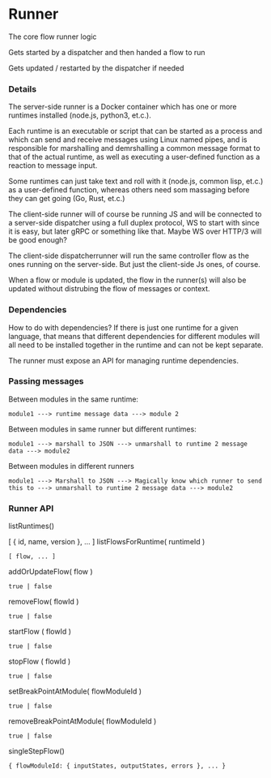 # Runner

The core flow runner logic

Gets started by a dispatcher and then handed a flow to run

Gets updated / restarted by the dispatcher if needed

### Details

The server-side runner is a Docker container which has one or more runtimes installed (node.js, python3, et.c.).

Each runtime is an executable or script that can be started as a process and which can send and receive messages using Linux named pipes, and is responsible for marshalling and demrshalling a common message format to that of the actual runtime, as well as executing a user-defined function as a reaction to message input.

Some runtimes can just take text and roll with it (node.js, common lisp, et.c.) as a user-defined function, whereas others need som massaging before they can get going (Go, Rust, et.c.)

The client-side runner will of course be running JS and will be connected to a server-side dispatcher using a full duplex protocol, WS to start with since it is easy, but later gRPC or something like that. Maybe WS over HTTP/3 will be good enough?

The client-side dispatcherrunner will run the same controller flow as the ones running on the server-side. But just the client-side Js ones, of course.

When a flow or module is updated, the flow in the runner(s) will also be updated without distrubing the flow of messages or context.


### Dependencies

How to do with dependencies? If there is just one runtime for a given language, that means that different dependencies for different modules will all need to be installed together in the runtime and can not be kept separate.

The runner must expose an API for managing runtime dependencies.

### Passing messages

Between modules in the same runtime:

```
module1 ---> runtime message data ---> module 2
```

Between modules in same runner but different runtimes:

```
module1 ---> marshall to JSON ---> unmarshall to runtime 2 message data ---> module2
```

Between modules in different runners

```
module1 ---> Marshall to JSON ---> Magically know which runner to send this to ---> unmarshall to runtime 2 message data ---> module2
```

### Runner API

listRuntimes()

[ { id, name, version  }, ... ]
listFlowsForRuntime( runtimeId )

```
[ flow, ... ]
```
addOrUpdateFlow(  flow )

```
true | false
```
removeFlow( flowId )

```
true | false
```
startFlow ( flowId )

```
true | false
```
stopFlow ( flowId )

```
true | false
```
setBreakPointAtModule( flowModuleId )

```
true | false
```
removeBreakPointAtModule( flowModuleId )

```
true | false
```
singleStepFlow()

```
{ flowModuleId: { inputStates, outputStates, errors }, ... }
```
